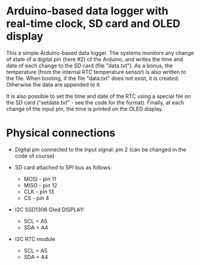 # Arduino-based data logger with real-time clock, SD card and OLED display

This a simple  Arduino-based data logger. The systems monitors any change of state of a digital pin (here #2) of the Arduino, and writes the time and date of each change to the SD card (file "data.txt"). As a bonus, the temperature (from the internal RTC temperature sensor) is also written to the file. When booting, if the file "data.txt" does not exist, it is created. Otherwise the data are appended to it.

It is also possible to set the time and date of the RTC using a special file on the SD card ("setdate.txt" - see the code for the format). Finally, at each change of the input pin, the time is printed on the OLED display. 

# Physical connections

- Digital pin connected to the input signal: pin 2 (can be changed in the code of course)

- SD card attached to SPI bus as follows:
  - MOSI - pin 11
  - MISO - pin 12
  - CLK - pin 13
  - CS - pin 4

- I2C SSD1306 Oled DISPLAY:
  - SCL = A5
  - SDA = A4

- I2C RTC module
  - SCL = A5
  - SDA = A4
